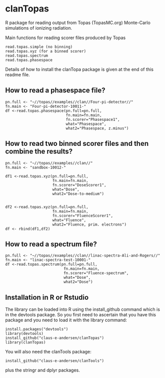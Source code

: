 # clanTopas
R package for reading output from Topas (TopasMC.org) Monte-Carlo simulations of ionizing radiation. 

Main functions for reading scorer files produced by Topas
```
read.topas.simple (no binning)
read.topas.xyz (for a binned scorer)
read.topas.spectrum
read.topas.phasespace
```
Details of how to install the clanTopa package is given at the end of this readme file.

## How to read a phasespace file?

```
pn.full <- "~//topas//examples//clan//Four-pi-detector//"
fn.main <- "Four-pi-detector-10011-"
df <-read.topas.phasespace(pn.full=pn.full, 
                           fn.main=fn.main, 
                           fn.scorer="Phasespace1",
                           what="Phasespace",
                           what2="Phasespace, z.minus")
```                          

## How to read two binned scorer files and then combine the results?

```
pn.full <- "~//topas//examples//clan//"
fn.main <- "sandbox-10012-"

df1 <-read.topas.xyz(pn.full=pn.full,
                     fn.main=fn.main,
                     fn.scorer="DoseScorer1",
                     what="Dose",
                     what2="Dose-to-medium")


df2 <-read.topas.xyz(pn.full=pn.full,
                     fn.main=fn.main,
                     fn.scorer="FluenceScorer1",
                     what="Fluence",
                     what2="Fluence, prim. electrons")
df <- rbind(df1,df2)
```

## How to read a spectrum file?

```
pn.full <- "~//topas//examples//clan//linac-spectra-Ali-and-Rogers//"
fn.main <- "linac-spectra-test-10001-"
df <-read.topas.spectrum(pn.full=pn.full,
                          fn.main=fn.main,
                          fn.scorer="Fluence-spectrum",
                          what="Dose",
                          what2="Dose")

```

## Installation in R or Rstudio

The library can be loaded into R using the install_github command which is in the devtools package. So you first need to ascertain that you have this package and you need to load it with the library command:

```
install.packages("devtools")
library(devtools)
install_github("claus-e-andersen/clanTopas")
library(clanTopas)
```
You will also need the clanTools package:

```
install_github("claus-e-andersen/clanTools")
```

plus the stringr and dplyr packages.
